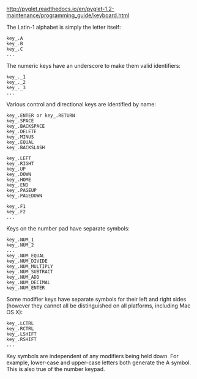 http://pyglet.readthedocs.io/en/pyglet-1.2-maintenance/programming_guide/keyboard.html

The Latin-1 alphabet is simply the letter itself:
```
key_.A
key_.B
key_.C
...
```

The numeric keys have an underscore to make them valid identifiers:
```
key_._1
key_._2
key_._3
...
```
Various control and directional keys are identified by name:
```
key_.ENTER or key_.RETURN
key_.SPACE
key_.BACKSPACE
key_.DELETE
key_.MINUS
key_.EQUAL
key_.BACKSLASH

key_.LEFT
key_.RIGHT
key_.UP
key_.DOWN
key_.HOME
key_.END
key_.PAGEUP
key_.PAGEDOWN

key_.F1
key_.F2
...
```
Keys on the number pad have separate symbols:
```
key_.NUM_1
key_.NUM_2
...
key_.NUM_EQUAL
key_.NUM_DIVIDE
key_.NUM_MULTIPLY
key_.NUM_SUBTRACT
key_.NUM_ADD
key_.NUM_DECIMAL
key_.NUM_ENTER
```

Some modifier keys have separate symbols for their left and right sides (however they cannot all be distinguished on all platforms, including Mac OS X):
```
key_.LCTRL
key_.RCTRL
key_.LSHIFT
key_.RSHIFT
...
```
Key symbols are independent of any modifiers being held down. For example, lower-case and upper-case letters both generate the A symbol. This is also true of the number keypad.